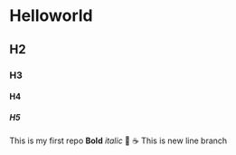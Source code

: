 # Helloworld
## H2
### H3
#### H4
##### H5
This is my first repo 
**Bold**
*italic*
:pizza:
:coffee:
This is new line 
branch
